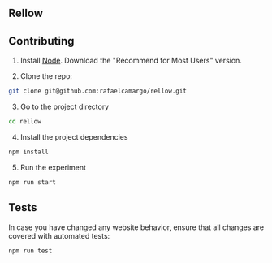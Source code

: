 ## Rellow

## Contributing

1. Install [Node](https://nodejs.org/en/). Download the "Recommend for Most Users" version.

2. Clone the repo:
``` bash
git clone git@github.com:rafaelcamargo/rellow.git
```

3. Go to the project directory
``` bash
cd rellow
```

4. Install the project dependencies
``` bash
npm install
```

5. Run the experiment
``` bash
npm run start
```

## Tests

In case you have changed any website behavior, ensure that all changes are covered with automated tests:
``` bash
npm run test
```
